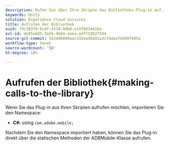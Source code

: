 ```yaml
---
description: Rufen Sie über Ihre Skripte das Bibliotheks-Plug-in auf.
keywords: Unity
solution: Experience Cloud Services
title: Aufrufen der Bibliothek
uuid: 74c30379-6cdf-4318-9db8-e14fb63aa18a
exl-id: de95edd5-3a5b-4b84-aeea-adff3362f544
source-git-commit: 5434d8809aac11b4ad6dd1a3c74dae7dd98f095a
workflow-type: tm+mt
source-wordcount: '58'
ht-degree: 18%

---
```


# Aufrufen der Bibliothek{#making-calls-to-the-library}

Wenn Sie das Plug-in aus Ihren Skripten aufrufen möchten, importieren Sie den Namespace:

* **C#:** using `com.adobe.mobile;`

Nachdem Sie den Namespace importiert haben, können Sie das Plug-in direkt über die statischen Methoden der ADBMobile-Klasse aufrufen.
